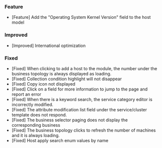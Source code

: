 ### Feature

- [Feature] Add the "Operating System Kernel Version" field to the host model

### Improved

- [Improved] International optimization

### Fixed

- [Fixed] When clicking to add a host to the module, the number under the business topology is always displayed as loading.
- [Fixed] Collection condition highlight will not disappear
- [Fixed] Copy icon not displayed
- [Fixed] Click on a field for more information to jump to the page and report an error
- [Fixed] When there is a keyword search, the service category editor is incorrectly modified.
- [Fixed] The attribute modification list field under the service/cluster template does not respond.
- [Fixed] The business selector paging does not display the corresponding business
- [Fixed] The business topology clicks to refresh the number of machines and it is always loading.
- [Fixed] Host apply search enum values by name